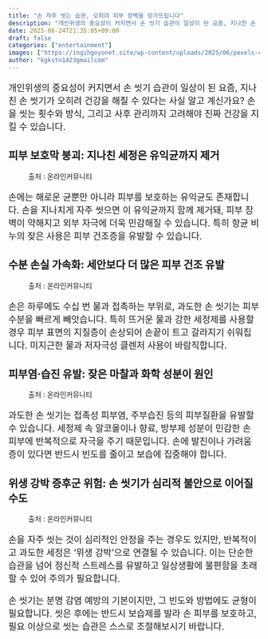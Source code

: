 ```yaml
---
title: "손 자주 씻는 습관, 오히려 피부 장벽을 망가뜨립니다"
description: "개인위생의 중요성이 커지면서 손 씻기 습관이 일상이 된 요즘, 지나친 손 씻기가 오히려 건강을 해칠 수 있다는 사실 알고 계신가요? 손을 씻는 횟수와 방식, 그리고 사후 관리까지 고려해야 진짜 건강을 지킬 수 있습니다."
date: 2025-06-24T21:35:05+09:00
draft: false
categories: ["entertainment"]
images: ["https://ingihgoyonet.site/wp-content/uploads/2025/06/pexels-cdc-library-3992952-1024x674.jpg", "https://ingihgoyonet.site/wp-content/uploads/2025/06/pexels-ketut-subiyanto-4308205-1024x683.jpg", "https://ingihgoyonet.site/wp-content/uploads/2025/06/pexels-polina-zimmerman-4108105-683x1024.jpg", "https://ingihgoyonet.site/wp-content/uploads/2025/06/pexels-jenny-k-326770-3872806-1024x683.jpg"]
author: "kgkstn1423gmailcom"
---
```


<p style="font-size:18px">개인위생의 중요성이 커지면서 손 씻기 습관이 일상이 된 요즘, 지나친 손 씻기가 오히려 건강을 해칠 수 있다는 사실 알고 계신가요? 손을 씻는 횟수와 방식, 그리고 사후 관리까지 고려해야 진짜 건강을 지킬 수 있습니다.</p> <h2 >피부 보호막 붕괴: 지나친 세정은 유익균까지 제거</h2> <figure ><img src="https://ingihgoyonet.site/wp-content/uploads/2025/06/pexels-cdc-library-3992952-1024x674.jpg" alt="" style="aspect-ratio:16/9;object-fit:cover"/><figcaption >출처 : 온라인커뮤니티</figcaption></figure> <p style="font-size:18px">손에는 해로운 균뿐만 아니라 피부를 보호하는 유익균도 존재합니다. 손을 지나치게 자주 씻으면 이 유익균까지 함께 제거돼, 피부 장벽이 약해지고 외부 자극에 더욱 민감해질 수 있습니다. 특히 항균 비누의 잦은 사용은 피부 건조증을 유발할 수 있습니다.</p> <h2 >수분 손실 가속화: 세안보다 더 많은 피부 건조 유발</h2> <figure ><img src="https://ingihgoyonet.site/wp-content/uploads/2025/06/pexels-ketut-subiyanto-4308205-1024x683.jpg" alt="" style="aspect-ratio:16/9;object-fit:cover"/><figcaption >출처 : 온라인커뮤니티</figcaption></figure> <p style="font-size:18px">손은 하루에도 수십 번 물과 접촉하는 부위로, 과도한 손 씻기는 피부 수분을 빠르게 빼앗습니다. 특히 뜨거운 물과 강한 세정제를 사용할 경우 피부 표면의 지질층이 손상되어 손끝이 트고 갈라지기 쉬워집니다. 미지근한 물과 저자극성 클렌저 사용이 바람직합니다.</p> <h2 >피부염·습진 유발: 잦은 마찰과 화학 성분이 원인</h2> <figure ><img src="https://ingihgoyonet.site/wp-content/uploads/2025/06/pexels-polina-zimmerman-4108105-683x1024.jpg" alt="" style="aspect-ratio:16/9;object-fit:cover"/><figcaption >출처 : 온라인커뮤니티</figcaption></figure> <p style="font-size:18px">과도한 손 씻기는 접촉성 피부염, 주부습진 등의 피부질환을 유발할 수 있습니다. 세정제 속 알코올이나 향료, 방부제 성분이 민감한 손 피부에 반복적으로 자극을 주기 때문입니다. 손에 발진이나 가려움증이 있다면 반드시 빈도를 줄이고 보습에 집중해야 합니다.</p> <h2 >위생 강박 증후군 위험: 손 씻기가 심리적 불안으로 이어질 수도</h2> <figure ><img src="https://ingihgoyonet.site/wp-content/uploads/2025/06/pexels-jenny-k-326770-3872806-1024x683.jpg" alt="" style="aspect-ratio:16/9;object-fit:cover"/><figcaption >출처 : 온라인커뮤니티</figcaption></figure> <p style="font-size:18px">손을 자주 씻는 것이 심리적인 안정을 주는 경우도 있지만, 반복적이고 과도한 세정은 ‘위생 강박’으로 연결될 수 있습니다. 이는 단순한 습관을 넘어 정신적 스트레스를 유발하고 일상생활에 불편함을 초래할 수 있어 주의가 필요합니다.</p> <p style="font-size:18px">손 씻기는 분명 감염 예방의 기본이지만, 그 빈도와 방법에도 균형이 필요합니다. 씻은 후에는 반드시 보습제를 발라 손 피부를 보호하고, 필요 이상으로 씻는 습관은 스스로 조절해보시기 바랍니다.</p>